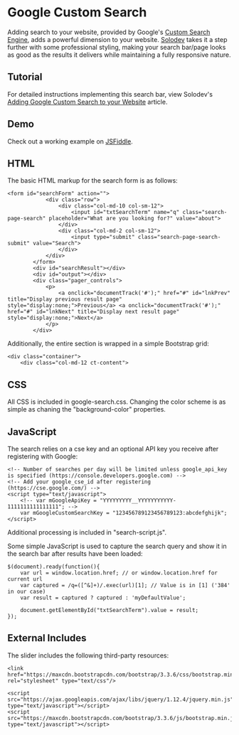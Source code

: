 # Google Custom Search

Adding search to your website, provided by Google's [Custom Search Engine](https://cse.google.com/cse/), adds a powerful dimension to your website. [Solodev](https://www.solodev.com/) takes it a step further with some professional styling, making your search bar/page looks as good as the results it delivers while maintaining a fully responsive nature.


## Tutorial

For detailed instructions implementing this search bar, view Solodev's [Adding Google Custom Search to your Website](https://www.solodev.com/blog/web-design/code-examples/2014392-adding-google-custom-search-to-your-website.stml) article.

## Demo

Check out a working example on [JSFiddle](https://jsfiddle.net/solodev/2hcbheh8/).

## HTML

The basic HTML markup for the search form is as follows:
```
<form id="searchForm" action="">
			<div class="row">
				<div class="col-md-10 col-sm-12">
					<input id="txtSearchTerm" name="q" class="search-page-search" placeholder="What are you looking for?" value="about">
				</div>
				<div class="col-md-2 col-sm-12">
					<input type="submit" class="search-page-search-submit" value="Search">
				</div>
			</div>
		</form>
		<div id="searchResult"></div>
		<div id="output"></div>
		<div class="pager_controls">
			<p>
				<a onclick="documentTrack('#');" href="#" id="lnkPrev" title="Display previous result page" style="display:none;">Previous</a> <a onclick="documentTrack('#');" href="#" id="lnkNext" title="Display next result page" style="display:none;">Next</a>
			</p>
		</div>
```

Additionally, the entire section is wrapped in a simple Bootstrap grid:
```
<div class="container">
	<div class="col-md-12 ct-content">
```

## CSS

All CSS is included in google-search.css. Changing the color scheme is as simple as chaning the "background-color" properties.

## JavaScript

The search relies on a cse key and an optional API key you receive after registering with Google:
```
<!-- Number of searches per day will be limited unless google_api_key is specified (https://console.developers.google.com) -->
<!-- Add your google_cse_id after registering (https://cse.google.com/) -->
<script type="text/javascript">
	<!-- var mGoogleApiKey = "YYYYYYYYY__YYYYYYYYYYY-1111111111111111"; -->
	var mGoogleCustomSearchKey = "123456789123456789123:abcdefghijk";
</script> 
```

Additional processing is included in "search-script.js".

Some simple JavaScript is used to capture the search query and show it in the search bar after results have been loaded:
```
$(document).ready(function(){
	var url = window.location.href; // or window.location.href for current url
	var captured = /q=([^&]+)/.exec(url)[1]; // Value is in [1] ('384' in our case)
	var result = captured ? captured : 'myDefaultValue';
			
	document.getElementById("txtSearchTerm").value = result;
});
```

## External Includes

The slider includes the following third-party resources:
```
<link href="https://maxcdn.bootstrapcdn.com/bootstrap/3.3.6/css/bootstrap.min.css" rel="stylesheet" type="text/css"/>
	
<script src="https://ajax.googleapis.com/ajax/libs/jquery/1.12.4/jquery.min.js" type="text/javascript"></script>
<script src="https://maxcdn.bootstrapcdn.com/bootstrap/3.3.6/js/bootstrap.min.js" type="text/javascript"></script>
```